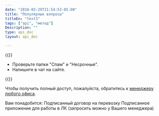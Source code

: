 ```yaml
---
date: "2018-03-29T21:54:53-05:00"
title: "Популярные вопросы"
titleEn: "test3"
tags: ["api", "метод"]
Description: ""
type: api_doc
layout: api_doc

---
```


{{<alert icon="question-circle" color="alert7-light" text="Если пароль от личного кабинета вам на почту не пришел " close="false">}}

* Проверьте папки "Спам" и "Несрочные".
* Напишите в чат на сайте.  


{{<alert icon="question-circle" color="alert7-light" text="Как получить полный доступ в личный кабинет " close="false">}}

Чтобы получить полный доступ, пожалуйста, обратитесь к <a href="http://www.fesco.ru/contacts/" target="_blank">менеджеру любого офиса</a>. 

Вам понадобится:
Подписанный договор на перевозку
Подписанное приложение для работы в ЛК (запросить можно у Вашего менеджера)

